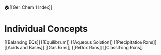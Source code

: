 🏠[[Gen Chem 1 Index]]
# Individual Concepts
[[Balancing EQs]]
[[Equilibrium]]
[[Aqueous Solution]]
[[Precipitation Rxns]]
[[Acids and Bases]]
[[Gas Rxns]]
[[ReDox Rxns]]
[[Classifying Rxns]]
